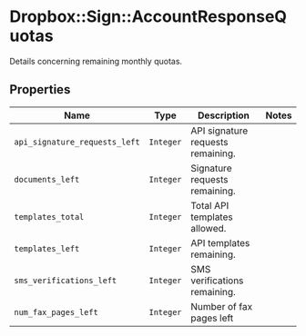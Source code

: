 # Dropbox::Sign::AccountResponseQuotas

Details concerning remaining monthly quotas.

## Properties

| Name | Type | Description | Notes |
| ---- | ---- | ----------- | ----- |
| `api_signature_requests_left` | ```Integer``` |  API signature requests remaining.  |  |
| `documents_left` | ```Integer``` |  Signature requests remaining.  |  |
| `templates_total` | ```Integer``` |  Total API templates allowed.  |  |
| `templates_left` | ```Integer``` |  API templates remaining.  |  |
| `sms_verifications_left` | ```Integer``` |  SMS verifications  remaining.  |  |
| `num_fax_pages_left` | ```Integer``` |  Number of fax pages left  |  |

